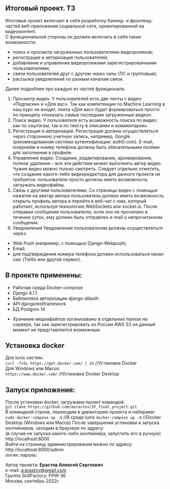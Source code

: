 ## Итоговый проект. ТЗ

Итоговый проект включает в себя разработку бэкенд- и фронтенд-частей веб-приложения социальной сети, ориентированной на 
видеоконтент.  
С функциональной стороны он должен включать в себя такие возможности:

- поиск и просмотр загруженных пользователями видеороликов; 
- регистрация и авторизация пользователей; 
- добавление и управление видеороликами зарегистрированными пользователями; 
- связи пользователей друг с другом через чаты (ЛС и групповые); 
- рассылка уведомлений по разным каналам связи.

Далее подробнее про каждую из частей функционала.  

1. Просмотр видео.
У пользователей есть две ленты с видео: «Подписки» и «Для вас». Так как компетенции по Machine Learning в наш курс не 
входят, лента «Для вас» будет формироваться просто по принципу «показать самые последние загруженные видео». 
2. Поиск видео.
У пользователя есть возможность поиска по видео: как по хэштэгам, так и по тексту в описании и комментариях. 
3. Регистрация и авторизация.
Регистрация должна осуществляться через стороннюю учетную запись, например, Google (рекомендованная система 
аутентификации: auth0.com). E-mail, юзернейм и номер телефона должны быть обязательными полями для заполнения в профиле. 
4. Управление видео.
Создание, редактирование, архивирование, полное удаление – все эти действия может выполнить автор видео. Чужие видео 
можно только смотреть.
Следует отдельно отметить, что создание какого-либо видеоредактора для данного проекта не требуется; пользователи просто 
должны иметь возможность загружать видеофайлы. 
5. Связь с другими пользователями.
Со страницы видео с помощью нажатия на аватар автора пользователь должен иметь возможность открыть профиль автора и 
перейти в веб-чат с ним, который работает, используя технологию WebSockets или socket.io. После отправки сообщения 
пользователю, если оно не прочитано в течение суток, ему должен быть отправлен e-mail о непрочитанном сообщении. 
6. Уведомления
Уведомления пользователям должны осуществляться через:
- Web Push (например, с помощью Django-Webpush); 
- Email; 
- для подтверждения номера телефона должен использоваться канал смс (Twilio или другой сервис).  


## В проекте применены:
- Рабочая среда Docker-compose
- Django 4.1.1
- Библиотека авторизации django-allauth
- API djangorestframework
- БД Postgres 14
* Хранение медиафайлов организовано в отдельных папках на сервере, так как зарегистрировать из России AWS S3 на
данный момент не представляется возможным. 



## Установка docker
Для lunix систем:   
```curl -fsSL https://get.docker.com/ | sh``` //Установка Docker  
Для Windows или Macos:  
```https://www.docker.com/``` //Установка Docker Desktop  

## Запуск приложения:  
После установки docker, загружаем проект командой:  
`git clone https://github.com/aerastov/SF_final_project.git`  
В командной строке, переходим в директорию проекта и набираем:  
`sudo docker-compose up -d`  //В среде lunix
`docker-compose up -d` //Docker Desktop (Windows или Macos)
После завершения установки и запуска контейнеров, заходим в браузере по адресу:  
(в случае не запуска какого-либо контейнера, запустить его в ручную)
http://localhost:8000  
Войти на страницу администрирования можно по адресу:  
http://localhost:8000/admin  
логин:
пароль:



Автор проекта: **Ерастов Алексей Сергеевич**  
e-mail: a.erastov@gmail.com  
Группа SkillFactory: FPW-36  
Москва, сентябрь 2022г.

















<!--
python manage.py createsuperuser
venv\Scripts\activate
python manage.py startapp myapp
pip freeze > requirements.txt
python -m pip install --upgrade pip
python manage.py runserver

pip install django
pip install djangorestframework
pip install django-cors-headers //для обработки запросов с разных доменов
pip install psycopg2-binary
pip install requests
pip install django-phonenumber-field[phonenumbers]
pip install Pillow //для работы с ImageField

-->